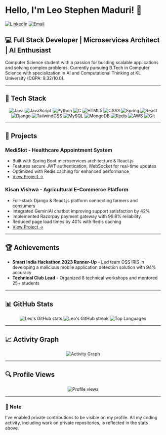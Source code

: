 # Hello, I'm Leo Stephen Maduri! 👋

[![LinkedIn](https://img.shields.io/badge/LinkedIn-Leo_Stephen_Maduri-0077B5?style=for-the-badge&logo=linkedin&logoColor=white)](https://www.linkedin.com/in/leo-stephen-maduri/)
[![Email](https://img.shields.io/badge/Email-leostephen.maduri%40gmail.com-D14836?style=for-the-badge&logo=gmail&logoColor=white)](mailto:leostephen.maduri@gmail.com)

## 💻 Full Stack Developer | Microservices Architect | AI Enthusiast

Computer Science student with a passion for building scalable applications and solving complex problems. Currently pursuing B.Tech in Computer Science with specialization in AI and Computational Thinking at KL University (CGPA: 9.32/10.0).

---

## 🔧 Tech Stack

<div align="center">
  <img src="https://img.shields.io/badge/java-%23ED8B00.svg?style=for-the-badge&logo=openjdk&logoColor=white" alt="Java" />
  <img src="https://img.shields.io/badge/javascript-%23323330.svg?style=for-the-badge&logo=javascript&logoColor=%23F7DF1E" alt="JavaScript" />
  <img src="https://img.shields.io/badge/python-3670A0?style=for-the-badge&logo=python&logoColor=ffdd54" alt="Python" />
  <img src="https://img.shields.io/badge/c-%2300599C.svg?style=for-the-badge&logo=c&logoColor=white" alt="C" />
  <img src="https://img.shields.io/badge/html5-%23E34F26.svg?style=for-the-badge&logo=html5&logoColor=white" alt="HTML5" />
  <img src="https://img.shields.io/badge/css3-%231572B6.svg?style=for-the-badge&logo=css3&logoColor=white" alt="CSS3" />
  <img src="https://img.shields.io/badge/spring-%236DB33F.svg?style=for-the-badge&logo=spring&logoColor=white" alt="Spring" />
  <img src="https://img.shields.io/badge/react-%2320232a.svg?style=for-the-badge&logo=react&logoColor=%2361DAFB" alt="React" />
  <img src="https://img.shields.io/badge/django-%23092E20.svg?style=for-the-badge&logo=django&logoColor=white" alt="Django" />
  <img src="https://img.shields.io/badge/tailwindcss-%2338B2AC.svg?style=for-the-badge&logo=tailwind-css&logoColor=white" alt="TailwindCSS" />
  <img src="https://img.shields.io/badge/mysql-%2300f.svg?style=for-the-badge&logo=mysql&logoColor=white" alt="MySQL" />
  <img src="https://img.shields.io/badge/MongoDB-%234ea94b.svg?style=for-the-badge&logo=mongodb&logoColor=white" alt="MongoDB" />
  <img src="https://img.shields.io/badge/redis-%23DD0031.svg?style=for-the-badge&logo=redis&logoColor=white" alt="Redis" />
  <img src="https://img.shields.io/badge/AWS-%23FF9900.svg?style=for-the-badge&logo=amazon-aws&logoColor=white" alt="AWS" />
  <img src="https://img.shields.io/badge/git-%23F05033.svg?style=for-the-badge&logo=git&logoColor=white" alt="Git" />
</div>

---

## 🚀 Projects

### MediSlot - Healthcare Appointment System
- Built with Spring Boot microservices architecture & React.js
- Features secure JWT authentication, WebSocket for real-time updates
- Optimized with Redis caching for enhanced performance
- [View Project →](https://github.com/Leo-Stephen/MediSlot)

### Kisan Vishwa - Agricultural E-Commerce Platform
- Full-stack Django & React.js platform connecting farmers and consumers
- Integrated GeminiAI chatbot improving support satisfaction by 42%
- Implemented Razorpay payment gateway with 99.8% reliability
- Reduced page load times by 40% with Redis caching
- [View Project →](https://github.com/Leo-Stephen/KisanVishwa)

---

## 🏆 Achievements

- **Smart India Hackathon 2023 Runner-Up** - Led team OSS IRIS in developing a malicious mobile application detection solution with 94% accuracy
- **Technical Club Lead** - Organized 8 technical workshops and mentored 25+ students

---

## 📊 GitHub Stats

<div align="center">
  <img src="https://github-readme-stats.vercel.app/api?username=Leo-Stephen&show_icons=true&count_private=true&theme=radical" alt="Leo's GitHub stats" />
  <img src="https://github-readme-streak-stats.herokuapp.com/?user=Leo-Stephen&theme=radical" alt="Leo's GitHub streak" />
  <img src="https://github-readme-stats.vercel.app/api/top-langs/?username=Leo-Stephen&layout=compact&theme=radical" alt="Top Languages" />
</div>

---

## 📈 Activity Graph

<div align="center">
  <img src="https://activity-graph.herokuapp.com/graph?username=Leo-Stephen&theme=react-dark" alt="Activity Graph" />
</div>

---

## 🔍 Profile Views

<div align="center">
  <img src="https://komarev.com/ghpvc/?username=Leo-Stephen&color=blueviolet&style=flat-square" alt="Profile views" />
</div>

---

### 📝 Note

I've enabled private contributions to be visible on my profile. All my coding activity, including work on private repositories, is reflected in the stats above.

<!--
To show private contributions:
1. Go to your GitHub profile
2. Click on "Settings"
3. Scroll down to "Contributions" section
4. Check "Include private contributions on my profile"
-->

